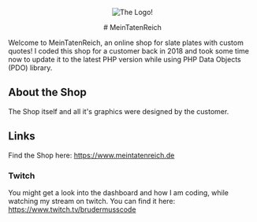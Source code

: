 <p align="center">
  <img src="https://statics.meintatenreich.de/img/global/logo-green.svg" alt="The Logo!"/>
</p>
<p align="center">
# MeinTatenReich
</p>
Welcome to MeinTatenReich, an online shop for slate plates with custom quotes! I coded this shop for a customer back in 2018 and took some time now to update it to the latest PHP version while using PHP Data Objects (PDO) library.

## About the Shop

The Shop itself and all it's graphics were designed by the customer.

## Links
Find the Shop here: https://www.meintatenreich.de
### Twitch
You might get a look into the dashboard and how I am coding, while watching my stream on twitch. You can find it here: https://www.twitch.tv/brudermusscode
